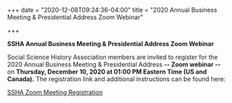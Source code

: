 +++
date = "2020-12-08T09:24:36-04:00"
title = "2020 Annual Business Meeting & Presidential Address Zoom Webinar"

+++

**SSHA Annual Business Meeting & Presidential Address Zoom Webinar**

Social Science History Association members are invited to register for the 2020 Annual Business Meeting & Presidential Address **-- Zoom webinar --** on **Thursday, December 10, 2020 at 01:00 PM Eastern Time (US and Canada).** The registration link and additional instructions can be found here: 

<a href="https://ssha.org/news/">SSHA Zoom Meeting Registration</a>
